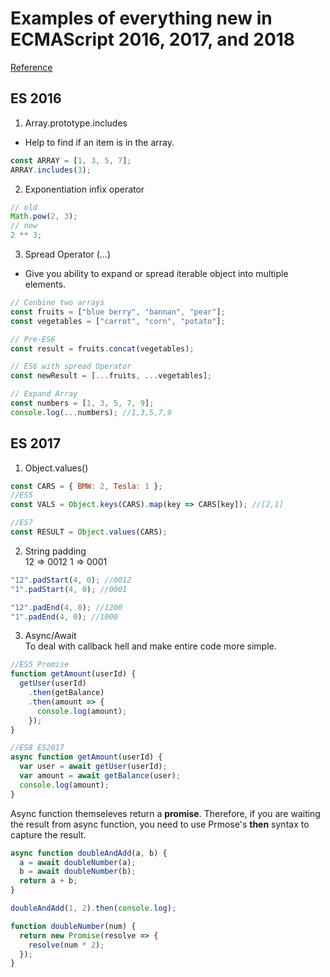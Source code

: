 # Examples of everything new in ECMAScript 2016, 2017, and 2018

[Reference](https://medium.freecodecamp.org/here-are-examples-of-everything-new-in-ecmascript-2016-2017-and-2018-d52fa3b5a70e)

## ES 2016

1.  Array.prototype.includes

- Help to find if an item is in the array.

```js
const ARRAY = [1, 3, 5, 7];
ARRAY.includes(3);
```

2.  Exponentiation infix operator

```js
// old
Math.pow(2, 3);
// new
2 ** 3;
```

3.  Spread Operator (...)

- Give you ability to expand or spread iterable object into multiple elements.

```js
// Conbine two arrays
const fruits = ["blue berry", "bannan", "pear"];
const vegetables = ["carrot", "corn", "potato"];

// Pre-ES6
const result = fruits.concat(vegetables);

// ES6 with spread Operator
const newResult = [...fruits, ...vegetables];
```

```js
// Expand Array
const numbers = [1, 3, 5, 7, 9];
console.log(...numbers); //1,3,5,7,9
```

## ES 2017

1.  Object.values()

```js
const CARS = { BMW: 2, Tesla: 1 };
//ES5
const VALS = Object.keys(CARS).map(key => CARS[key]); //[2,1]

//ES7
const RESULT = Object.values(CARS);
```

2.  String padding  
    12 => 0012
    1 => 0001

```js
"12".padStart(4, 0); //0012
"1".padStart(4, 0); //0001

"12".padEnd(4, 0); //1200
"1".padEnd(4, 0); //1000
```

3.  Async/Await  
    To deal with callback hell and make entire code more simple.

```js
//ES5 Promise
function getAmount(userId) {
  getUser(userId)
    .then(getBalance)
    .then(amount => {
      console.log(amount);
    });
}

//ES8 ES2017
async function getAmount(userId) {
  var user = await getUser(userId);
  var amount = await getBalance(user);
  console.log(amount);
}
```

Async function themseleves return a **promise**. Therefore, if you are waiting the result from async function, you need to use Prmose's **then** syntax to capture the result.

```js
async function doubleAndAdd(a, b) {
  a = await doubleNumber(a);
  b = await doubleNumber(b);
  return a + b;
}

doubleAndAdd(1, 2).then(console.log);

function doubleNumber(num) {
  return new Promise(resolve => {
    resolve(num * 2);
  });
}
```
